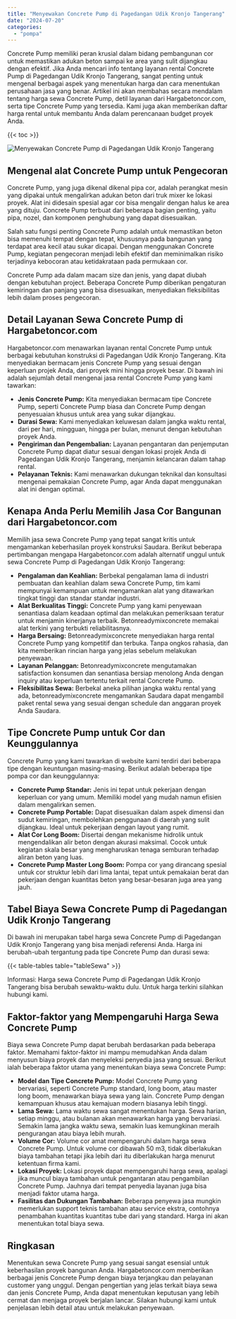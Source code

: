 ```yaml
---
title: "Menyewakan Concrete Pump di Pagedangan Udik Kronjo Tangerang"
date: "2024-07-20"
categories: 
  - "pompa"
---
```




Concrete Pump memiliki peran krusial dalam bidang pembangunan cor untuk memastikan adukan beton sampai ke area yang sulit dijangkau dengan efektif. Jika Anda mencari info tentang layanan rental Concrete Pump di Pagedangan Udik Kronjo Tangerang, sangat penting untuk mengenal berbagai aspek yang menentukan harga dan cara menentukan perusahaan jasa yang benar. Artikel ini akan membahas secara mendalam tentang harga sewa Concrete Pump, detil layanan dari Hargabetoncor.com, serta tipe Concrete Pump yang tersedia. Kami juga akan memberikan daftar harga rental untuk membantu Anda dalam perencanaan budget proyek Anda.

{{< toc >}}

![Menyewakan Concrete Pump di Pagedangan Udik Kronjo Tangerang](https://hargareadymixid.github.io/pompa/concrete-pump%20(29).png)

## Mengenal alat Concrete Pump untuk Pengecoran

Concrete Pump, yang juga dikenal dikenal pipa cor, adalah perangkat mesin yang dipakai untuk mengalirkan adukan beton dari truk mixer ke lokasi proyek. Alat ini didesain spesial agar cor bisa mengalir dengan halus ke area yang dituju. Concrete Pump terbuat dari beberapa bagian penting, yaitu pipa, nozel, dan komponen penghubung yang dapat disesuaikan.

Salah satu fungsi penting Concrete Pump adalah untuk memastikan beton bisa memenuhi tempat dengan tepat, khususnya pada bangunan yang terdapat area kecil atau sukar dicapai. Dengan menggunakan Concrete Pump, kegiatan pengecoran menjadi lebih efektif dan meminimalkan risiko terjadinya kebocoran atau ketidakrataan pada permukaan cor.

Concrete Pump ada dalam macam size dan jenis, yang dapat diubah dengan kebutuhan project. Beberapa Concrete Pump diberikan pengaturan kemiringan dan panjang yang bisa disesuaikan, menyediakan fleksibilitas lebih dalam proses pengecoran.

## Detail Layanan Sewa Concrete Pump di Hargabetoncor.com

Hargabetoncor.com menawarkan layanan rental Concrete Pump untuk berbagai kebutuhan konstruksi di Pagedangan Udik Kronjo Tangerang. Kita menyediakan bermacam jenis Concrete Pump yang sesuai dengan keperluan projek Anda, dari proyek mini hingga proyek besar. Di bawah ini adalah sejumlah detail mengenai jasa rental Concrete Pump yang kami tawarkan:

- **Jenis Concrete Pump:** Kita menyediakan bermacam tipe Concrete Pump, seperti Concrete Pump biasa dan Concrete Pump dengan penyesuaian khusus untuk area yang sukar dijangkau.
- **Durasi Sewa:** Kami menyediakan keluwesan dalam jangka waktu rental, dari per hari, mingguan, hingga per bulan, menurut dengan kebutuhan proyek Anda.
- **Pengiriman dan Pengembalian:** Layanan pengantaran dan penjemputan Concrete Pump dapat diatur sesuai dengan lokasi projek Anda di Pagedangan Udik Kronjo Tangerang, menjamin kelancaran dalam tahap rental.
- **Pelayanan Teknis:** Kami menawarkan dukungan teknikal dan konsultasi mengenai pemakaian Concrete Pump, agar Anda dapat menggunakan alat ini dengan optimal.

## Kenapa Anda Perlu Memilih Jasa Cor Bangunan dari Hargabetoncor.com

Memilih jasa sewa Concrete Pump yang tepat sangat kritis untuk mengamankan keberhasilan proyek konstruksi Saudara. Berikut beberapa pertimbangan mengapa Hargabetoncor.com adalah alternatif unggul untuk sewa Concrete Pump di Pagedangan Udik Kronjo Tangerang:

- **Pengalaman dan Keahlian:** Berbekal pengalaman lama di industri pembuatan dan keahlian dalam sewa Concrete Pump, tim kami mempunyai kemampuan untuk mengamankan alat yang ditawarkan tingkat tinggi dan standar standar industri.
- **Alat Berkualitas Tinggi:** Concrete Pump yang kami penyewaan senantiasa dalam keadaan optimal dan melakukan pemeriksaan teratur untuk menjamin kinerjanya terbaik. Betonreadymixconcrete memakai alat terkini yang terbukti reliabilitasnya.
- **Harga Bersaing:** Betonreadymixconcrete menyediakan harga rental Concrete Pump yang kompetitif dan terbuka. Tanpa ongkos rahasia, dan kita memberikan rincian harga yang jelas sebelum melakukan penyewaan.
- **Layanan Pelanggan:** Betonreadymixconcrete mengutamakan satisfaction konsumen dan senantiasa bersiap menolong Anda dengan inquiry atau keperluan tertentu terkait rental Concrete Pump.
- **Fleksibilitas Sewa:** Berbekal aneka pilihan jangka waktu rental yang ada, betonreadymixconcrete mengamankan Saudara dapat mengambil paket rental sewa yang sesuai dengan schedule dan anggaran proyek Anda Saudara.

## Tipe Concrete Pump untuk Cor dan Keunggulannya

Concrete Pump yang kami tawarkan di website kami terdiri dari beberapa tipe dengan keuntungan masing-masing. Berikut adalah beberapa tipe pompa cor dan keunggulannya:

- **Concrete Pump Standar:** Jenis ini tepat untuk pekerjaan dengan keperluan cor yang umum. Memiliki model yang mudah namun efisien dalam mengalirkan semen.
- **Concrete Pump Portable:** Dapat disesuaikan dalam aspek dimensi dan sudut kemiringan, membolehkan penggunaan di daerah yang sulit dijangkau. Ideal untuk pekerjaan dengan layout yang rumit.
- **Alat Cor Long Boom:** Disertai dengan mekanisme hidrolik untuk mengendalikan alir beton dengan akurasi maksimal. Cocok untuk kegiatan skala besar yang mengharuskan tenaga semburan terhadap aliran beton yang luas.
- **Concrete Pump Master Long Boom:** Pompa cor yang dirancang spesial untuk cor struktur lebih dari lima lantai, tepat untuk pemakaian berat dan pekerjaan dengan kuantitas beton yang besar-besaran juga area yang jauh.

## Tabel Biaya Sewa Concrete Pump di Pagedangan Udik Kronjo Tangerang

Di bawah ini merupakan tabel harga sewa Concrete Pump di Pagedangan Udik Kronjo Tangerang yang bisa menjadi referensi Anda. Harga ini berubah-ubah tergantung pada tipe Concrete Pump dan durasi sewa:

{{< table-tables table="tableSewa" >}}

Informasi: Harga sewa Concrete Pump di Pagedangan Udik Kronjo Tangerang bisa berubah sewaktu-waktu dulu. Untuk harga terkini silahkan hubungi kami.

## Faktor-faktor yang Mempengaruhi Harga Sewa Concrete Pump

Biaya sewa Concrete Pump dapat berubah berdasarkan pada beberapa faktor. Memahami faktor-faktor ini mampu memudahkan Anda dalam menyusun biaya proyek dan menyeleksi penyedia jasa yang sesuai. Berikut ialah beberapa faktor utama yang menentukan biaya sewa Concrete Pump:

- **Model dan Tipe Concrete Pump:** Model Concrete Pump yang bervariasi, seperti Concrete Pump standard, long boom, atau master long boom, menawarkan biaya sewa yang lain. Concrete Pump dengan kemampuan khusus atau kemajuan modern biasanya lebih tinggi.
- **Lama Sewa:** Lama waktu sewa sangat menentukan harga. Sewa harian, setiap minggu, atau bulanan akan menawarkan harga yang bervariasi. Semakin lama jangka waktu sewa, semakin luas kemungkinan meraih pengurangan atau biaya lebih murah.
- **Volume Cor:** Volume cor amat mempengaruhi dalam harga sewa Concrete Pump. Untuk volume cor dibawah 50 m3, tidak diberlakukan biaya tambahan tetapi jika lebih dari itu diberlakukan harga menurut ketentuan firma kami.
- **Lokasi Proyek:** Lokasi proyek dapat mempengaruhi harga sewa, apalagi jika muncul biaya tambahan untuk pengantaran atau pengambilan Concrete Pump. Jauhnya dari tempat penyedia layanan juga bisa menjadi faktor utama harga.
- **Fasilitas dan Dukungan Tambahan:** Beberapa penyewa jasa mungkin memerlukan support teknis tambahan atau service ekstra, contohnya penambahan kuantitas kuantitas tube dari yang standard. Harga ini akan menentukan total biaya sewa.

## Ringkasan

Menentukan sewa Concrete Pump yang sesuai sangat esensial untuk keberhasilan proyek bangunan Anda. Hargabetoncor.com memberikan berbagai jenis Concrete Pump dengan biaya terjangkau dan pelayanan customer yang unggul. Dengan pengertian yang jelas terkait biaya sewa dan jenis Concrete Pump, Anda dapat menentukan keputusan yang lebih cermat dan menjaga proyek berjalan lancar. Silakan hubungi kami untuk penjelasan lebih detail atau untuk melakukan penyewaan.
